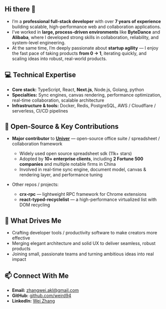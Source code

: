 ## Hi there 👋

- I’m a **professional full-stack developer** with over **7 years of experience** building scalable, high-performance web and collaboration applications.  
- I’ve worked in **large, process-driven environments** like **ByteDance** and **Alibaba**, where I developed strong skills in collaboration, reliability, and system-level engineering.  
- At the same time, I’m deeply passionate about **startup agility** — I enjoy the fast pace of taking products **from 0 → 1**, iterating quickly, and scaling ideas into robust, real-world products.

## 💻 Technical Expertise

- **Core stack:** TypeScript, React, **Next.js**, Node.js, Golang, python
- **Specialties:** Sync engines, canvas rendering, performance optimization, real-time collaboration, scalable architecture  
- **Infrastructure & tools:** Docker, Redis, PostgreSQL, AWS / Cloudflare / serverless, CI/CD pipelines  

## 🧩 Open-Source & Key Contributions

- **Major contributor** to **[Univer](https://github.com/dream-num/univer)** — open-source office suite / spreadsheet / collaboration framework  
  - Widely used open source spreadsheet sdk (11k+ stars)  
  - Adopted by **10+ enterprise clients**, including **2 Fortune 500 companies** and multiple notable firms in China  
  - Involved in real-time sync engine, document model, canvas & rendering layer, and performance tuning  

- Other repos / projects:
  - **crx-rpc** — lightweight RPC framework for Chrome extensions
  - **react-typed-recyclelist** — a high-performance virtualized list with DOM recycling

## 🚀 What Drives Me

- Crafting developer tools / productivity software to make creators more effective  
- Merging elegant architecture and solid UX to deliver seamless, robust products  
- Joining small, passionate teams and turning ambitious ideas into real impact  

## 📫 Connect With Me

- **Email:** [zhangwei.akl@gmail.com](mailto:zhangwei.akl@gmail.com)  
- **GitHub:** [github.com/weird94](https://github.com/weird94)
- **LinkedIn:** [Wei Zhang](linkedin.com/in/wei-zhang-8867542a4)

